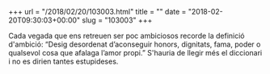 +++
url = "/2018/02/20/103003.html"
title = ""
date = "2018-02-20T09:30:03+00:00"
slug = "103003"
+++

Cada vegada que ens retreuen ser poc ambiciosos recorde la definició d'ambició: “Desig desordenat d’aconseguir honors, dignitats, fama, poder o qualsevol cosa que afalaga l’amor propi.” S'hauria de llegir més el diccionari i no es dirien tantes estupideses.

